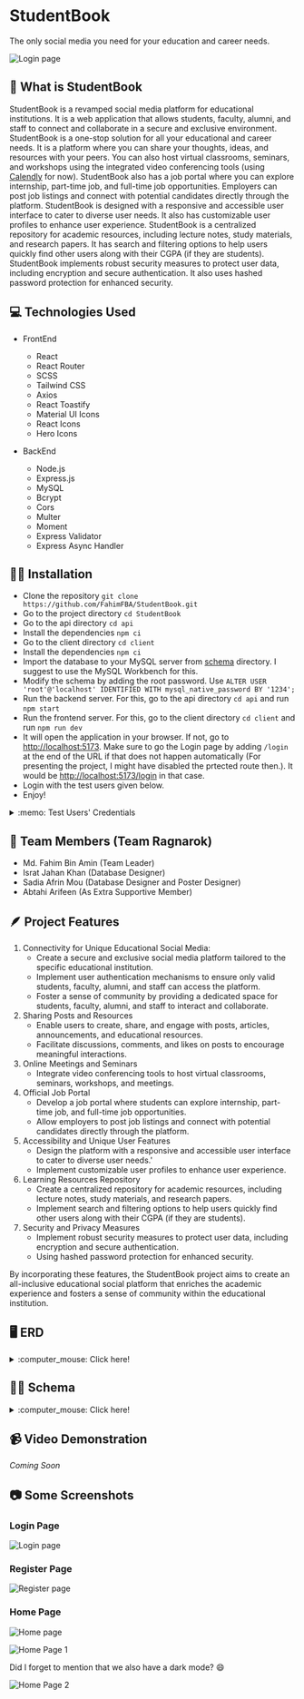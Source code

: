 # StudentBook

The only social media you need for your education and career needs.

![Login page](img/login.png)

## :raising_hand: What is StudentBook
StudentBook is a revamped social media platform for educational institutions. It is a web application that allows students, faculty, alumni, and staff to connect and collaborate in a secure and exclusive environment. StudentBook is a one-stop solution for all your educational and career needs. It is a platform where you can share your thoughts, ideas, and resources with your peers. You can also host virtual classrooms, seminars, and workshops using the integrated video conferencing tools (using [Calendly](https://calendly.com/) for now). StudentBook also has a job portal where you can explore internship, part-time job, and full-time job opportunities. Employers can post job listings and connect with potential candidates directly through the platform. StudentBook is designed with a responsive and accessible user interface to cater to diverse user needs. It also has customizable user profiles to enhance user experience. StudentBook is a centralized repository for academic resources, including lecture notes, study materials, and research papers. It has search and filtering options to help users quickly find other users along with their CGPA (if they are students). StudentBook implements robust security measures to protect user data, including encryption and secure authentication. It also uses hashed password protection for enhanced security.

## :computer: Technologies Used
* FrontEnd
    * React
    * React Router
    * SCSS
    * Tailwind CSS
    * Axios
    * React Toastify
    * Material UI Icons
    * React Icons
    * Hero Icons

* BackEnd
    * Node.js
    * Express.js
    * MySQL
    * Bcrypt
    * Cors
    * Multer
    * Moment
    * Express Validator
    * Express Async Handler

## :man_technologist: Installation

- Clone the repository `git clone https://github.com/FahimFBA/StudentBook.git`
- Go to the project directory `cd StudentBook`
- Go to the api directory `cd api`
- Install the dependencies `npm ci`
- Go to the client directory `cd client`
- Install the dependencies `npm ci`
- Import the database to your MySQL server from [schema](/schema/) directory. I suggest to use the MySQL Workbench for this.
- Modify the schema by adding the root password. Use `ALTER USER 'root'@'localhost' IDENTIFIED WITH mysql_native_password BY '1234';`
- Run the backend server. For this, go to the api directory `cd api` and run `npm start`
- Run the frontend server. For this, go to the client directory `cd client` and run `npm run dev`
- It will open the application in your browser. If not, go to [http://localhost:5173](http://localhost:5173). Make sure to go the Login page by adding `/login` at the end of the URL if that does not happen automatically (For presenting the project, I might have disabled the prtected route then.). It would be [http://localhost:5173/login](http://localhost:5173/login) in that case.
- Login with the test users given below.
- Enjoy!

<details>
<summary>:memo: Test Users' Credentials</summary>
<br>
   :student: <br> Student 1 <br>
    Username: Jane <br> Password: 1212 <br>
    Student 2 <br>
    Username: R2 <br> Password: 1212
    Student 3 <br>
    Username: Mou <br> Password: 1212
    :woman_teacher: <br>
    Username: Israt <br> Password: 1212
    :office_worker: <br>
    Username: Anisul <br> Password: 1212
</details>

## :eyes: Team Members (Team Ragnarok)
* Md. Fahim Bin Amin (Team Leader)
* Israt Jahan Khan (Database Designer)
* Sadia Afrin Mou (Database Designer and Poster Designer)
* Abtahi Arifeen (As Extra Supportive Member)

## :feather: Project Features
1. Connectivity for Unique Educational Social Media:
   * Create a secure and exclusive social media platform tailored to the specific 
educational institution.
    * Implement user authentication mechanisms to ensure only valid students, 
faculty, alumni, and staff can access the platform.
    * Foster a sense of community by providing a dedicated space for students, 
    faculty, alumni, and staff to interact and collaborate.
2. Sharing Posts and Resources
    * Enable users to create, share, and engage with posts, articles, 
announcements, and educational resources.
    * Facilitate discussions, comments, and likes on posts to encourage 
    meaningful interactions.
3. Online Meetings and Seminars
    * Integrate video conferencing tools to host virtual classrooms, seminars, 
    workshops, and meetings.
4. Official Job Portal
    * Develop a job portal where students can explore internship, part-time job, 
    and full-time job opportunities.
    * Allow employers to post job listings and connect with potential candidates 
    directly through the platform.
5. Accessibility and Unique User Features
    * Design the platform with a responsive and accessible user interface to cater to diverse user needs.'
    * Implement customizable user profiles to enhance user experience.
6. Learning Resources Repository
    * Create a centralized repository for academic resources, including lecture 
    notes, study materials, and research papers.
    * Implement search and filtering options to help users quickly find other users along with their CGPA (if they are students).
7. Security and Privacy Measures
    * Implement robust security measures to protect user data, including 
    encryption and secure authentication. 
    * Using hashed password protection for enhanced security.
  
By incorporating these features, the StudentBook project aims to create an all-inclusive educational social platform that enriches the academic experience and fosters a sense of community within the educational institution.


## :desktop_computer: ERD

<details>
<summary>:computer_mouse: Click here!</summary>
<br>
<img src="img/ERD.jpg" alt="ERD" width="1000"/>
</details>


## :man_technologist: Schema
<details>
<summary>:computer_mouse: Click here!</summary>
<br>
<img src="img/Schema.png" alt="ERD" width="1000"/>
</details>


## :video_camera: Video Demonstration
*Coming Soon*

## :camera: Some Screenshots

### Login Page
![Login page](img/login.png)

### Register Page
![Register page](img/register.png)

### Home Page
![Home page](img/HomeLong.png)

![Home Page 1](img/h1.png)

Did I forget to mention that we also have a dark mode? :smile:

![Home Page 2](img/h2.png)